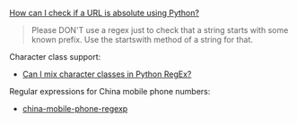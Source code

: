 [How can I check if a URL is absolute using Python?](https://stackoverflow.com/questions/8357098/how-can-i-check-if-a-url-is-absolute-using-python)
>Please DON'T use a regex just to check that a string starts with some known prefix. Use the startswith method of a string for that.

Character class support:
- [Can I mix character classes in Python RegEx?](https://stackoverflow.com/questions/12349118/can-i-mix-character-classes-in-python-regex)

Regular expressions for China mobile phone numbers:
- [china-mobile-phone-regexp](https://github.com/node-modules/china-mobile-phone-regexp/blob/master/index.js)
